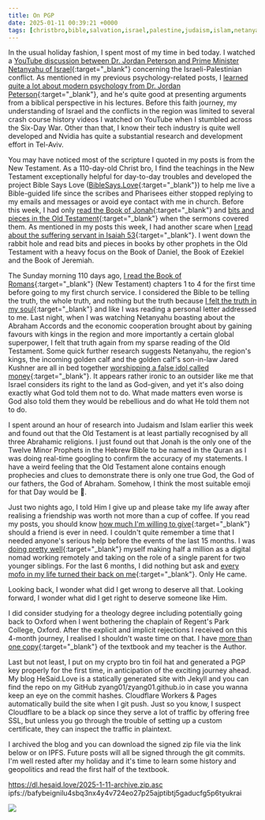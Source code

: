 ```yaml
---
title: On PGP
date: 2025-01-11 00:39:21 +0000
tags: [christbro,bible,salvation,israel,palestine,judaism,islam,netanyahu,trump]     # TAG names should always be lowercase
---
```


In the usual holiday fashion, I spent most of my time in bed today. I watched a [YouTube discussion between Dr. Jordan Peterson and Prime Minister Netanyahu of Israel](https://youtu.be/4OcaMRLTyGI?t=3108&si=W2Qd411XSNCyMpcP){:target="_blank"} concerning the Israeli-Palestinian conflict. As mentioned in my previous psychology-related posts, I [learned quite a lot about modern psychology from Dr. Jordan Peterson](../graduating-therapy/){:target="_blank"}, and he's quite good at presenting arguments from a biblical perspective in his lectures. Before this faith journey, my understanding of Israel and the conflicts in the region was limited to several crash course history videos I watched on YouTube when I stumbled across the Six-Day War. Other than that, I know their tech industry is quite well developed and Nvidia has quite a substantial research and development effort in Tel-Aviv.

You may have noticed most of the scripture I quoted in my posts is from the New Testament. As a 110-day-old Christ bro, I find the teachings in the New Testament exceptionally helpful for day-to-day troubles and developed the project Bible Says Love ([BibleSays.Love](https://biblesays.love/){:target="_blank"}) to help me live a Bible-guided life since the scribes and Pharisees either stopped replying to my emails and messages or avoid eye contact with me in church. Before this week, I had only [read the Book of Jonah](../reasoning-behind-preaching-mainland-china-jonah-style/){:target="_blank"} and [bits and pieces in the Old Testament](../on-genesis-3-fall-man/){:target="_blank"} when the sermons covered them. As mentioned in my posts this week, I had another scare when [I read about the suffering servant in Isaiah 53](../on-suffering-servant/){:target="_blank"}. I went down the rabbit hole and read bits and pieces in books by other prophets in the Old Testament with a heavy focus on the Book of Daniel, the Book of Ezekiel and the Book of Jeremiah.

The Sunday morning 110 days ago, [I read the Book of Romans](../../about/){:target="_blank"} (New Testament) chapters 1 to 4 for the first time before going to my first church service. I considered the Bible to be telling the truth, the whole truth, and nothing but the truth because [I felt the truth in my soul](../on-my-conversion-homosexuality/){:target="_blank"} and like I was reading a personal letter addressed to me. Last night, when I was watching Netanyahu boasting about the Abraham Accords and the economic cooperation brought about by gaining favours with kings in the region and more importantly a certain global superpower, I felt that truth again from my sparse reading of the Old Testament. Some quick further research suggests Netanyahu, the region's kings, the incoming golden calf and the golden calf's son-in-law Jared Kushner are all in bed together [worshipping a false idol called money](../on-two-masters-god-money/){:target="_blank"}. It appears rather ironic to an outsider like me that Israel considers its right to the land as God-given, and yet it's also doing exactly what God told them not to do. What made matters even worse is God also told them they would be rebellious and do what He told them not to do.

I spent around an hour of research into Judaism and Islam earlier this week and found out that the Old Testament is at least partially recognised by all three Abrahamic religions. I just found out that Jonah is the only one of the Twelve Minor Prophets in the Hebrew Bible to be named in the Quran as I was doing real-time googling to confirm the accuracy of my statements. I have a weird feeling that the Old Testament alone contains enough prophecies and clues to demonstrate there is only one true God, the God of our fathers, the God of Abraham. Somehow, I think the most suitable emoji for that Day would be 🤡.

Just two nights ago, I told Him I give up and please take my life away after realising a friendship was worth not more than a cup of coffee. If you read my posts, you should know [how much I'm willing to give](../on-sacrifice/){:target="_blank"} should a friend is ever in need. I couldn't quite remember a time that I needed anyone's serious help before the events of the last 15 months. I was [doing pretty well](../on-overemployment/){:target="_blank"} myself making half a million as a digital nomad working remotely and taking on the role of a single parent for two younger siblings. For the last 6 months, I did nothing but ask and [every mofo in my life turned their back on me](../on-anger-faith/){:target="_blank"}. Only He came.

Looking back, I wonder what did I get wrong to deserve all that. Looking forward, I wonder what did I get right to deserve someone like Him.

I did consider studying for a theology degree including potentially going back to Oxford when I went bothering the chaplain of Regent's Park College, Oxford. After the explicit and implicit rejections I received on this 4-month journey, I realised I shouldn't waste time on that. I have [more than one copy](../on-bible-bashing-continued/){:target="_blank"} of the textbook and my teacher is the Author.

Last but not least, I put on my crypto bro tin foil hat and generated a PGP key properly for the first time, in anticipation of the exciting journey ahead. My blog HeSaid.Love is a statically generated site with Jekyll and you can find the repo on my GitHub zyang01/zyang01.github.io in case you wanna keep an eye on the commit hashes. Cloudflare Workers & Pages automatically build the site when I git push. Just so you know, I suspect Cloudflare to be a black op since they serve a lot of traffic by offering free SSL, but unless you go through the trouble of setting up a custom certificate, they can inspect the traffic in plaintext.

I archived the blog and you can download the signed zip file via the link below or on IPFS. Future posts will all be signed through the git commits. I'm well rested after my holiday and it's time to learn some history and geopolitics and read the first half of the textbook.

https://dl.hesaid.love/2025-1-11-archive.zip.asc
ipfs://bafybeignilu4sbq3nx4y4v724eo27p25ajptibtj5gaducfg5p6tyukrai

![](/wRaJUXUynPqe1ci5.jpeg)